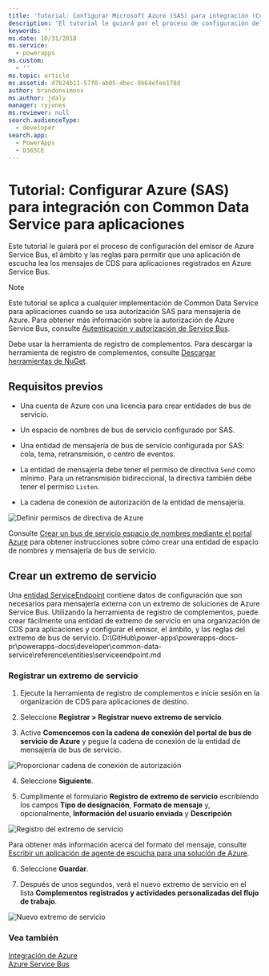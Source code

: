 ```yaml
---
title: 'Tutorial: Configurar Microsoft Azure (SAS) para integración (Common Data Service para aplicaciones) | Microsoft Docs'
description: 'El tutorial le guiará por el proceso de configuración del emisor de Azure Service Bus, el ámbito y las reglas para permitir que una aplicación de escucha lea los mensajes de Common Data Service para aplicaciones registrados en Azure Service Bus.'
keywords: ''
ms.date: 10/31/2018
ms.service:
  - powerapps
ms.custom:
  - ''
ms.topic: article
ms.assetid: d7b24b11-57f0-ab05-4bec-0b64efee178d
author: brandonsimons
ms.author: jdaly
manager: ryjones
ms.reviewer: null
search.audienceType:
  - developer
search.app:
  - PowerApps
  - D365CE
---
```


# <a name="tutorial-configure-azure-sas-for-integration-with-common-data-service-for-apps"></a>Tutorial: Configurar Azure (SAS) para integración con Common Data Service para aplicaciones

<!-- https://docs.microsoft.com/dynamics365/customer-engagement/developer/walkthrough-configure-azure-sas-integration -->

Este tutorial le guiará por el proceso de configuración del emisor de Azure Service Bus, el ámbito y las reglas para permitir que una aplicación de escucha lea los mensajes de CDS para aplicaciones registrados en Azure Service Bus.  
  
> [!NOTE]
>  Este tutorial se aplica a cualquier implementación de Common Data Service para aplicaciones cuando se usa autorización SAS para mensajería de Azure. Para obtener más información sobre la autorización de Azure Service Bus, consulte [Autenticación y autorización de Service Bus](https://azure.microsoft.com/en-us/documentation/articles/service-bus-authentication-and-authorization/).  
>   
> Debe usar la herramienta de registro de complementos. Para descargar la herramienta de registro de complementos, consulte [Descargar herramientas de NuGet](download-tools-NuGet.md).
  
## <a name="prerequisites"></a>Requisitos previos  
  
-   Una cuenta de Azure con una licencia para crear entidades de bus de servicio.
  
-   Un espacio de nombres de bus de servicio configurado por SAS.
  
-   Una entidad de mensajería de bus de servicio configurada por SAS: cola, tema, retransmisión, o centro de eventos.
  
-   La entidad de mensajería debe tener el permiso de directiva `Send` como mínimo. Para un retransmisión bidireccional, la directiva también debe tener el permiso `Listen`.  
-  La cadena de conexión de autorización de la entidad de mensajería. 
  
 ![Definir permisos de directiva de Azure](media/policy-permissions.png "Definir permisos de directiva de Azure")  
  
 Consulte [Crear un bus de servicio espacio de nombres mediante el portal Azure](/azure/service-bus-messaging/service-bus-create-namespace-portal) para obtener instrucciones sobre cómo crear una entidad de espacio de nombres y mensajería de bus de servicio.  
  
## <a name="create-a-service-endpoint"></a>Crear un extremo de servicio

Una [entidad ServiceEndpoint](reference/entities/serviceendpoint.md) contiene datos de configuración que son necesarios para mensajería externa con un extremo de soluciones de Azure Service Bus. Utilizando la herramienta de registro de complementos, puede crear fácilmente una entidad de extremo de servicio en una organización de CDS para aplicaciones y configurar el emisor, el ámbito, y las reglas del extremo de bus de servicio. D:\GitHub\power-apps\powerapps-docs-pr\powerapps-docs\developer\common-data-service\reference\entities\serviceendpoint.md
  
### <a name="register-a-service-endpoint"></a>Registrar un extremo de servicio  
  
1.  Ejecute la herramienta de registro de complementos e inicie sesión en la organización de CDS para aplicaciones de destino.  
  
2.  Seleccione **Registrar > Registrar nuevo extremo de servicio**.  
  
3.  Active **Comencemos con la cadena de conexión del portal de bus de servicio de Azure** y pegue la cadena de conexión de la entidad de mensajería de bus de servicio.  
  
 ![Proporcionar cadena de conexión de autorización](media/sas-connection-string.PNG "Proporcionar cadena de conexión de autorización")  
  
4.  Seleccione **Siguiente**.  
  
5.  Cumplimente el formulario **Registro de extremo de servicio** escribiendo los campos **Tipo de designación**, **Formato de mensaje** y, opcionalmente, **Información del usuario enviada** y **Descripción**  
  
 ![Registro del extremo de servicio](media/service-endpoint-registration.PNG "Registro del extremo de servicio")  
  
   Para obtener más información acerca del formato del mensaje, consulte [Escribir un aplicación de agente de escucha para una solución de Azure](write-listener-application-azure-solution.md).  
  
6.  Seleccione **Guardar**.  
  
7.  Después de unos segundos, verá el nuevo extremo de servicio en el lista **Complementos registrados y actividades personalizadas del flujo de trabajo**.  
  
 ![Nuevo extremo de servicio](media/new-service-endpoint.PNG "Nuevo extremo de servicio")  
  
### <a name="see-also"></a>Vea también

[Integración de Azure](azure-integration.md)<br />
[Azure Service Bus](/azure/service-bus-messaging/service-bus-fundamentals-hybrid-solutions.md)
